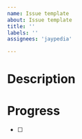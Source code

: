 ```yaml
---
name: Issue template
about: Issue template
title: ''
labels: ''
assignees: 'jaypedia'

---
```


# Description

# Progress
- [ ]
